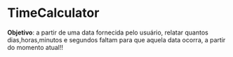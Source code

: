 # TimeCalculator

**Objetivo**: a partir de uma data fornecida pelo usuário, relatar quantos dias,horas,minutos e segundos faltam para que aquela data ocorra, a partir do momento atual!!
